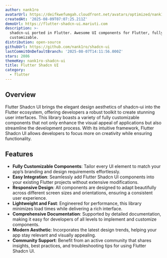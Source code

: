 ```yaml
---
author: nank1ro
avatarUrl: https://deifkwefumgah.cloudfront.net/avatars/optimized/nank1ro-shadcn-ui-avatar-128.webp
createdAt: '2025-08-09T07:07:25.211Z'
demoUrl: https://flutter-shadcn-ui.mariuti.com
description: >-
  shadcn-ui ported in Flutter. Awesome UI components for Flutter, fully
  customizable.
distribution: open-source
githubUrl: https://github.com/nank1ro/shadcn-ui
lastCommitOnDefaultBranch: '2025-08-07T14:11:56.000Z'
stars: 2086
themeKey: nank1ro-shadcn-ui
title: Flutter Shadcn UI
category:
  - flutter
---
```

## Overview
Flutter Shadcn UI brings the elegant design aesthetics of shadcn-ui into the Flutter ecosystem, offering developers a robust toolkit to create stunning user interfaces. This library boasts a variety of fully customizable components that not only enhance the visual appeal of applications but also streamline the development process. With its intuitive framework, Flutter Shadcn UI allows developers to focus more on creativity while ensuring functionality.

## Features
- **Fully Customizable Components**: Tailor every UI element to match your app’s branding and design requirements effortlessly.
- **Easy Integration**: Seamlessly add Flutter Shadcn UI components into your existing Flutter projects without extensive modifications.
- **Responsive Design**: All components are designed to adapt beautifully across different screen sizes and orientations, ensuring a consistent user experience.
- **Lightweight and Fast**: Engineered for performance, this library minimizes load times while delivering a rich interface.
- **Comprehensive Documentation**: Supported by detailed documentation, making it easy for developers of all levels to implement and customize components.
- **Modern Aesthetic**: Incorporates the latest design trends, helping your app stay relevant and visually appealing.
- **Community Support**: Benefit from an active community that shares insights, best practices, and troubleshooting tips for using Flutter Shadcn UI.
